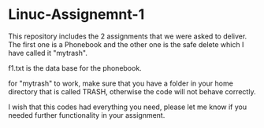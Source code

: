 # Linuc-Assignemnt-1

This repository includes the 2 assignments that we were asked to deliver. The first one is a Phonebook and the other one is the safe delete which I have called it "mytrash".

f1.txt is the data base for the phonebook.

for "mytrash" to work, make sure that you have a folder in your home directory that is called TRASH, otherwise the code will 
not behave correctly.

I wish that this codes had  everything you need, please let me know if you needed further functionality in your assignment.
